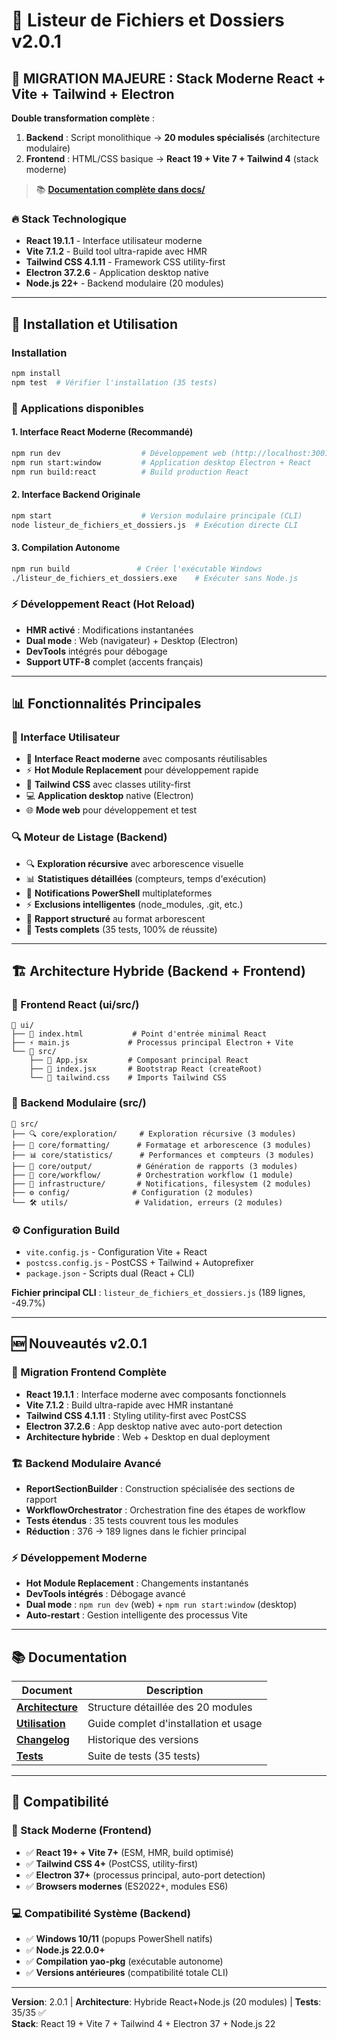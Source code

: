 # 📁 Listeur de Fichiers et Dossiers v2.0.1

## 🚀 **MIGRATION MAJEURE : Stack Moderne React + Vite + Tailwind + Electron**

**Double transformation complète** :
1. **Backend** : Script monolithique → **20 modules spécialisés** (architecture modulaire)
2. **Frontend** : HTML/CSS basique → **React 19 + Vite 7 + Tailwind 4** (stack moderne)

> 📚 **[Documentation complète dans docs/](docs/README.md)**

### 🔥 **Stack Technologique**
- **React 19.1.1** - Interface utilisateur moderne
- **Vite 7.1.2** - Build tool ultra-rapide avec HMR  
- **Tailwind CSS 4.1.11** - Framework CSS utility-first
- **Electron 37.2.6** - Application desktop native
- **Node.js 22+** - Backend modulaire (20 modules)

---

## 🚀 **Installation et Utilisation**

### **Installation**
```bash
npm install
npm test  # Vérifier l'installation (35 tests)
```

### **🎯 Applications disponibles**

#### **1. Interface React Moderne (Recommandé)**
```bash
npm run dev                  # Développement web (http://localhost:3001+)
npm run start:window         # Application desktop Electron + React
npm run build:react          # Build production React
```

#### **2. Interface Backend Originale**
```bash
npm start                    # Version modulaire principale (CLI)
node listeur_de_fichiers_et_dossiers.js  # Exécution directe CLI
```

#### **3. Compilation Autonome**
```bash
npm run build               # Créer l'exécutable Windows
./listeur_de_fichiers_et_dossiers.exe    # Exécuter sans Node.js
```

### **⚡ Développement React (Hot Reload)**
- **HMR activé** : Modifications instantanées
- **Dual mode** : Web (navigateur) + Desktop (Electron)
- **DevTools** intégrés pour débogage
- **Support UTF-8** complet (accents français)

---

## 📊 **Fonctionnalités Principales**

### **🎯 Interface Utilisateur**
- 🚀 **Interface React moderne** avec composants réutilisables
- ⚡ **Hot Module Replacement** pour développement rapide
- 🎨 **Tailwind CSS** avec classes utility-first
- 💻 **Application desktop** native (Electron)
- 🌐 **Mode web** pour développement et test

### **🔍 Moteur de Listage (Backend)**
- 🔍 **Exploration récursive** avec arborescence visuelle
- 📊 **Statistiques détaillées** (compteurs, temps d'exécution)  
- 🔔 **Notifications PowerShell** multiplateformes
- ⚡ **Exclusions intelligentes** (node_modules, .git, etc.)
- 📄 **Rapport structuré** au format arborescent
- 🧪 **Tests complets** (35 tests, 100% de réussite)

---

## 🏗️ **Architecture Hybride (Backend + Frontend)**

### **📱 Frontend React (ui/src/)**
```
📁 ui/
├── 📄 index.html           # Point d'entrée minimal React
├── ⚡ main.js             # Processus principal Electron + Vite
└── 📁 src/
    ├── 🚀 App.jsx         # Composant principal React
    ├── 🎯 index.jsx       # Bootstrap React (createRoot)
    └── 🎨 tailwind.css    # Imports Tailwind CSS
```

### **🔧 Backend Modulaire (src/)**
```
📁 src/
├── 🔍 core/exploration/     # Exploration récursive (3 modules)
├── 📝 core/formatting/      # Formatage et arborescence (3 modules) 
├── 📊 core/statistics/      # Performances et compteurs (3 modules)
├── 📄 core/output/          # Génération de rapports (3 modules)
├── 🔀 core/workflow/        # Orchestration workflow (1 module)
├── 🔧 infrastructure/       # Notifications, filesystem (2 modules)
├── ⚙️ config/              # Configuration (2 modules)
└── 🛠️ utils/               # Validation, erreurs (2 modules)
```

### **⚙️ Configuration Build**
- `vite.config.js` - Configuration Vite + React
- `postcss.config.js` - PostCSS + Tailwind + Autoprefixer
- `package.json` - Scripts dual (React + CLI)

**Fichier principal CLI** : `listeur_de_fichiers_et_dossiers.js` (189 lignes, -49.7%)

---

## 🆕 **Nouveautés v2.0.1**

### **🚀 Migration Frontend Complète**
- **React 19.1.1** : Interface moderne avec composants fonctionnels
- **Vite 7.1.2** : Build ultra-rapide avec HMR instantané
- **Tailwind CSS 4.1.11** : Styling utility-first avec PostCSS
- **Electron 37.2.6** : App desktop native avec auto-port detection
- **Architecture hybride** : Web + Desktop en dual deployment

### **🏗️ Backend Modulaire Avancé**
- **ReportSectionBuilder** : Construction spécialisée des sections de rapport
- **WorkflowOrchestrator** : Orchestration fine des étapes de workflow
- **Tests étendus** : 35 tests couvrent tous les modules
- **Réduction** : 376 → 189 lignes dans le fichier principal

### **⚡ Développement Moderne**
- **Hot Module Replacement** : Changements instantanés
- **DevTools intégrés** : Débogage avancé
- **Dual mode** : `npm run dev` (web) + `npm run start:window` (desktop)
- **Auto-restart** : Gestion intelligente des processus Vite

---

## 📚 **Documentation**

| Document | Description |
|----------|-------------|
| **[Architecture](docs/ARCHITECTURE.md)** | Structure détaillée des 20 modules |
| **[Utilisation](docs/UTILISATION.md)** | Guide complet d'installation et usage |
| **[Changelog](CHANGELOG.md)** | Historique des versions |
| **[Tests](test/test-modules.js)** | Suite de tests (35 tests) |

---

## 🎯 **Compatibilité**

### **🚀 Stack Moderne (Frontend)**
- ✅ **React 19+ + Vite 7+** (ESM, HMR, build optimisé)
- ✅ **Tailwind CSS 4+** (PostCSS, utility-first)
- ✅ **Electron 37+** (processus principal, auto-port detection)
- ✅ **Browsers modernes** (ES2022+, modules ES6)

### **💻 Compatibilité Système (Backend)**
- ✅ **Windows 10/11** (popups PowerShell natifs)
- ✅ **Node.js 22.0.0+** 
- ✅ **Compilation yao-pkg** (exécutable autonome)
- ✅ **Versions antérieures** (compatibilité totale CLI)

---

**Version**: 2.0.1 | **Architecture**: Hybride React+Node.js (20 modules) | **Tests**: 35/35 ✅  
**Stack**: React 19 + Vite 7 + Tailwind 4 + Electron 37 + Node.js 22
